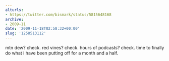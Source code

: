 ```yaml
---
alturls:
- https://twitter.com/bismark/status/5815648168
archive:
- 2009-11
date: '2009-11-18T02:58:32+00:00'
slug: '1258513112'
---
```


mtn dew? check. red vines? check. hours of podcasts? check. time to finally do what i have been putting off for a month and a half.

